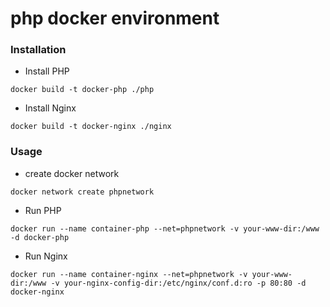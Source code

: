 # php docker environment

### Installation

* Install PHP

```
docker build -t docker-php ./php
```

* Install Nginx

```
docker build -t docker-nginx ./nginx
```

###  Usage

* create docker network

```
docker network create phpnetwork
```

* Run PHP

```
docker run --name container-php --net=phpnetwork -v your-www-dir:/www -d docker-php
```

* Run Nginx

```
docker run --name container-nginx --net=phpnetwork -v your-www-dir:/www -v your-nginx-config-dir:/etc/nginx/conf.d:ro -p 80:80 -d docker-nginx
```

